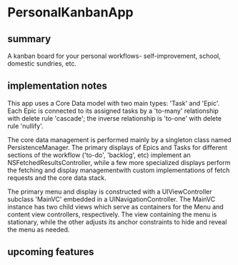 # PersonalKanbanApp

## summary

A kanban board for your personal workflows- self-improvement, school, domestic sundries, etc. 

## implementation notes 

This app uses a Core Data model with two main types: 'Task' and 'Epic'. Each Epic is connected to its assigned tasks by a 'to-many' relationship with delete rule 'cascade'; the inverse relationship is 'to-one' with delete rule 'nullify'.

The core data management is performed mainly by a singleton class named PersistenceManager.  The primary displays of Epics and Tasks for different sections of the workflow ('to-do', 'backlog', etc) implement an NSFetchedResultsController, while a few more specialized displays perform the fetching and display managementwith custom implementations of fetch requests and the core data stack.

The primary menu and display is constructed with a UIViewController subclass 'MainVC' embedded in a UINavigationController. The MainVC instance has two child views which serve as containers for the Menu and content view controllers, respectively. The view containing the menu is stationary, while the other adjusts its anchor constraints to hide and reveal the menu as needed.   

## upcoming features

